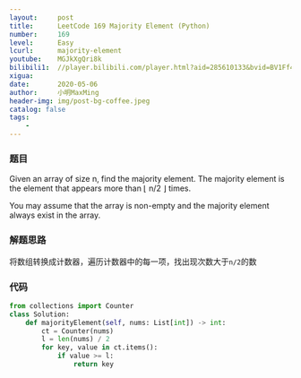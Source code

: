 ```yaml
---
layout:     post
title:      LeetCode 169 Majority Element (Python)
number:     169
level:      Easy
lcurl:      majority-element
youtube:    MGJkXgQri8k
bilibili1:  //player.bilibili.com/player.html?aid=285610133&bvid=BV1Ff4y1U7Vn&cid=187737505&page=1
xigua:      
date:       2020-05-06
author:     小明MaxMing
header-img: img/post-bg-coffee.jpeg
catalog: false
tags:
    - 
---
```


### 题目

Given an array of size n, find the majority element. The majority element is the element that appears more than ⌊ n/2 ⌋ times.

You may assume that the array is non-empty and the majority element always exist in the array.

### 解题思路

将数组转换成计数器，遍历计数器中的每一项，找出现次数大于`n/2`的数

### 代码
```python
from collections import Counter
class Solution:
    def majorityElement(self, nums: List[int]) -> int:
        ct = Counter(nums)
        l = len(nums) / 2
        for key, value in ct.items():
            if value >= l:
                return key
```
